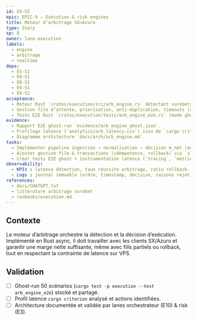 ```yaml
---
id: E9-S3
epic: EPIC-9 — Exécution & risk engines
title: Moteur d’arbitrage SX↔Azuro
type: Story
sp: 8
owner: lane-execution
labels:
  - engine
  - arbitrage
  - realtime
deps:
  - E5-S1
  - E6-S1
  - E8-S1
  - E9-S1
  - E9-S2
acceptance:
  - Moteur Rust `crates/execution/src/arb_engine.rs` détectant surebets (2-issues, 1X2) en < 200 ms (bench `cargo criterion`) avec pipeline m_net ≥ 1,5 %.
  - Gestion file d’attente, priorisation, anti-duplication, timeouts (≥ 500 ms) avec rollback jambe B si jambe A échoue.
  - Tests E2E Rust `crates/execution/tests/arb_engine_e2e.rs` (mode ghost) validant 50 scénarios, logs immuables (`tracing` JSON).
evidence:
  - Rapport E2E ghost-run `evidence/arb_engine_ghost.json`.
  - Profilage latence (`analytics/arb_latency.csv`) issu de `cargo criterion`.
  - Diagramme architecture `docs/arch/arb_engine.md`.
tasks:
  - Implémenter pipeline ingestion → normalisation → décision m_net (async, `tokio::mpsc`, `rayon` pour calculs).
  - Ajouter gestion file & transactions (idempotence, rollback) via `sled`/`sqlite` embarqué.
  - Créer tests E2E ghost + instrumentation latence (`tracing`, `metrics`).
observability:
  - KPIs : latence détection, taux réussite arbitrage, ratio rollback.
  - Logs : journal immuable (ordre, timestamp, décision, raisons rejet).
references:
  - docs/CHATGPT.txt
  - littérature arbitrage surebet
  - runbooks/execution.md
---
```


## Contexte
Le moteur d’arbitrage orchestre la détection et la décision d’exécution. Implémenté en Rust async, il doit travailler avec les clients SX/Azuro et garantir une marge nette suffisante, même avec fills partiels ou rollback, tout en respectant la contrainte de latence sur VPS.

## Validation
- [ ] Ghost-run 50 scénarios (`cargo test -p execution --test arb_engine_e2e`) stocké et partagé.
- [ ] Profil latence `cargo criterion` analysé et actions identifiées.
- [ ] Architecture documentée et validée par lanes orchestrateur (E10) & risk (E3).
